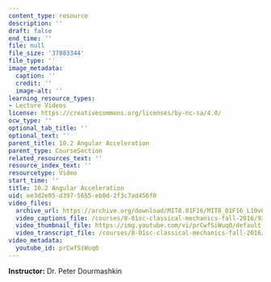 ```yaml
---
content_type: resource
description: ''
draft: false
end_time: ''
file: null
file_size: '37883344'
file_type: ''
image_metadata:
  caption: ''
  credit: ''
  image-alt: ''
learning_resource_types:
- Lecture Videos
license: https://creativecommons.org/licenses/by-nc-sa/4.0/
ocw_type: ''
optional_tab_title: ''
optional_text: ''
parent_title: 10.2 Angular Acceleration
parent_type: CourseSection
related_resources_text: ''
resource_index_text: ''
resourcetype: Video
start_time: ''
title: 10.2 Angular Acceleration
uid: ee3d2e05-d397-5655-eb0d-2f3c7ad456f0
video_files:
  archive_url: https://archive.org/download/MIT8.01F16/MIT8_01F16_L10v02_360p.mp4
  video_captions_file: /courses/8-01sc-classical-mechanics-fall-2016/93a79d957170563b9ade9ac7dbdf2209_prCwfSiWuq0.vtt
  video_thumbnail_file: https://img.youtube.com/vi/prCwfSiWuq0/default.jpg
  video_transcript_file: /courses/8-01sc-classical-mechanics-fall-2016/5eb9adeee43f9025d6ce5a4b0a51d574_prCwfSiWuq0.pdf
video_metadata:
  youtube_id: prCwfSiWuq0
---
```

**Instructor:** Dr. Peter Dourmashkin